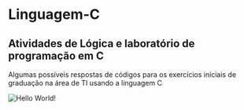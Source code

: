 # Linguagem-C
## Atividades de Lógica e laboratório de programação em C
Algumas possíveis respostas de códigos para os exercícios iniciais de graduação na área de TI usando a linguagem C

![Hello World!](https://github.com/veulemos/atividades-linguagem-c/blob/master/BrilliantRealisticGardensnake-size_restricted.gif)
